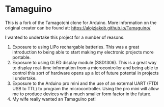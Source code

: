 # Tamaguino
This is a fork of the Tamagotchi clone for Arduino. More information on the original creater can be found at:
https://alojzjakob.github.io/Tamaguino/

I wanted to undertake this project for a number of reasons.
1) Exposure to using LiPo rechargable batteries. This was a great introduction to being able to start making my electronic projects more portable.
2) Exposure to using OLED display module (SSD1306). This is a great way to display real-time information from a microcontroller and being able to control this sort of hardware opens up a lot of future potental in projects I undertake.
3) Exposure to the Arduino pro mini and the use of an external UART (FTDI USB to TTL) to program the microcontroller. Using the pro mini will allow me to produce devices with a much smaller form factor in the future. 
4) My wife really wanted an Tamaguino pet!
